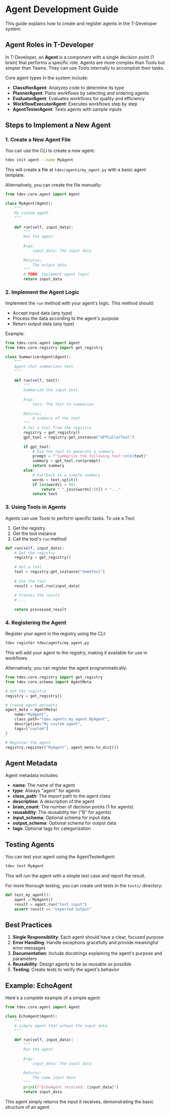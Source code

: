 # Agent Development Guide

This guide explains how to create and register agents in the T-Developer system.

## Agent Roles in T-Developer

In T-Developer, an **Agent** is a component with a single decision point (1 brain) that performs a specific role. Agents are more complex than Tools but simpler than Teams. They can use Tools internally to accomplish their tasks.

Core agent types in the system include:

- **ClassifierAgent**: Analyzes code to determine its type
- **PlannerAgent**: Plans workflows by selecting and ordering agents
- **EvaluatorAgent**: Evaluates workflows for quality and efficiency
- **WorkflowExecutorAgent**: Executes workflows step by step
- **AgentTesterAgent**: Tests agents with sample inputs

## Steps to Implement a New Agent

### 1. Create a New Agent File

You can use the CLI to create a new agent:

```bash
tdev init agent --name MyAgent
```

This will create a file at `tdev/agents/my_agent.py` with a basic agent template.

Alternatively, you can create the file manually:

```python
from tdev.core.agent import Agent

class MyAgent(Agent):
    """
    My custom agent.
    """
    
    def run(self, input_data):
        """
        Run the agent.
        
        Args:
            input_data: The input data
            
        Returns:
            The output data
        """
        # TODO: Implement agent logic
        return input_data
```

### 2. Implement the Agent Logic

Implement the `run` method with your agent's logic. This method should:

- Accept input data (any type)
- Process the data according to the agent's purpose
- Return output data (any type)

Example:

```python
from tdev.core.agent import Agent
from tdev.core.registry import get_registry

class SummarizerAgent(Agent):
    """
    Agent that summarizes text.
    """
    
    def run(self, text):
        """
        Summarize the input text.
        
        Args:
            text: The text to summarize
            
        Returns:
            A summary of the text
        """
        # Get a tool from the registry
        registry = get_registry()
        gpt_tool = registry.get_instance("GPTCallerTool")
        
        if gpt_tool:
            # Use the tool to generate a summary
            prompt = f"Summarize the following text:\n\n{text}"
            summary = gpt_tool.run(prompt)
            return summary
        else:
            # Fallback to a simple summary
            words = text.split()
            if len(words) > 50:
                return " ".join(words[:50]) + "..."
            return text
```

### 3. Using Tools in Agents

Agents can use Tools to perform specific tasks. To use a Tool:

1. Get the registry
2. Get the tool instance
3. Call the tool's `run` method

```python
def run(self, input_data):
    # Get the registry
    registry = get_registry()
    
    # Get a tool
    tool = registry.get_instance("SomeTool")
    
    # Use the tool
    result = tool.run(input_data)
    
    # Process the result
    # ...
    
    return processed_result
```

### 4. Registering the Agent

Register your agent in the registry using the CLI:

```bash
tdev register tdev/agents/my_agent.py
```

This will add your agent to the registry, making it available for use in workflows.

Alternatively, you can register the agent programmatically:

```python
from tdev.core.registry import get_registry
from tdev.core.schema import AgentMeta

# Get the registry
registry = get_registry()

# Create agent metadata
agent_meta = AgentMeta(
    name="MyAgent",
    class_path="tdev.agents.my_agent.MyAgent",
    description="My custom agent",
    tags=["custom"]
)

# Register the agent
registry.register("MyAgent", agent_meta.to_dict())
```

## Agent Metadata

Agent metadata includes:

- **name**: The name of the agent
- **type**: Always "agent" for agents
- **class_path**: The import path to the agent class
- **description**: A description of the agent
- **brain_count**: The number of decision points (1 for agents)
- **reusability**: The reusability tier ("B" for agents)
- **input_schema**: Optional schema for input data
- **output_schema**: Optional schema for output data
- **tags**: Optional tags for categorization

## Testing Agents

You can test your agent using the AgentTesterAgent:

```bash
tdev test MyAgent
```

This will run the agent with a simple test case and report the result.

For more thorough testing, you can create unit tests in the `tests/` directory:

```python
def test_my_agent():
    agent = MyAgent()
    result = agent.run("test input")
    assert result == "expected output"
```

## Best Practices

1. **Single Responsibility**: Each agent should have a clear, focused purpose
2. **Error Handling**: Handle exceptions gracefully and provide meaningful error messages
3. **Documentation**: Include docstrings explaining the agent's purpose and parameters
4. **Reusability**: Design agents to be as reusable as possible
5. **Testing**: Create tests to verify the agent's behavior

## Example: EchoAgent

Here's a complete example of a simple agent:

```python
from tdev.core.agent import Agent

class EchoAgent(Agent):
    """
    A simple agent that echoes the input data.
    """
    
    def run(self, input_data):
        """
        Run the agent.
        
        Args:
            input_data: The input data
            
        Returns:
            The same input data
        """
        print(f"EchoAgent received: {input_data}")
        return input_data
```

This agent simply returns the input it receives, demonstrating the basic structure of an agent.